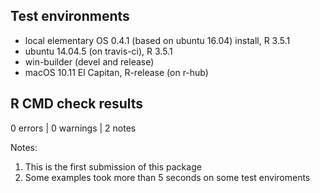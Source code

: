 ## Test environments
* local elementary OS 0.4.1 (based on ubuntu 16.04) install, R 3.5.1
* ubuntu 14.04.5 (on travis-ci), R 3.5.1
* win-builder (devel and release)
* macOS 10.11 El Capitan, R-release (on r-hub)


## R CMD check results

0 errors | 0 warnings | 2 notes

Notes:

1. This is the first submission of this package
2. Some examples took more than 5 seconds on some test enviroments

